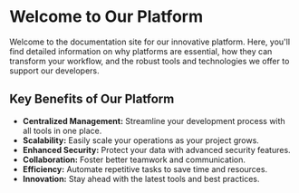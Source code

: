 # Welcome to Our Platform

Welcome to the documentation site for our innovative platform. Here, you'll find detailed information on why platforms are essential, how they can transform your workflow, and the robust tools and technologies we offer to support our developers.

## Key Benefits of Our Platform
- **Centralized Management:** Streamline your development process with all tools in one place.
- **Scalability:** Easily scale your operations as your project grows.
- **Enhanced Security:** Protect your data with advanced security features.
- **Collaboration:** Foster better teamwork and communication.
- **Efficiency:** Automate repetitive tasks to save time and resources.
- **Innovation:** Stay ahead with the latest tools and best practices.
